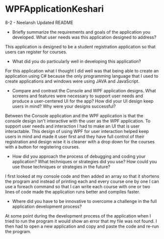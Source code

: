 # WPFApplicationKeshari

8-2 - Neelansh Updated README

- Briefly summarize the requirements and goals of the application you developed. What user needs was this application designed to address?

This application is designed to be a student registration application so that users can register for courses.

- What did you do particularly well in developing this application?

For this application what I thought I did well was that being able to create an application using C# because the only programming language that I used to create applications and windows were using JAVA and JavaScript.

- Compare and contrast the Console and WPF application designs. What screens and features were necessary to support user needs and produce a user-centered UI for the app? How did your UI design keep users in mind? Why were your designs successful?

Between the Console application and the WPF application is that the console design isn't interactive with the user as the WPF application. To support user needs and interaction I had to make an UI that is user interactable. This design of using WPF for user interaction helped keep users in mind and made it user first and they have full control of their registration and design wise it is cleaner with a drop down for the courses with a button for registering courses.

- How did you approach the process of debugging and coding your application? What techniques or strategies did you use? How could you use those techniques or strategies in the future?

I first looked at my console code and then added an array so that it shortens the program and instead of printing each and every course one by one I can use a foreach command so that I can write each course with one or two lines of code made the application runs better and compiles faster.

- Where did you have to be innovative to overcome a challenge in the full application development process?

At some point during the development process of the application when I tried to run the program it would show an error that my file was not found. I then had to open a new application and copy and paste the code and re-run the program.
